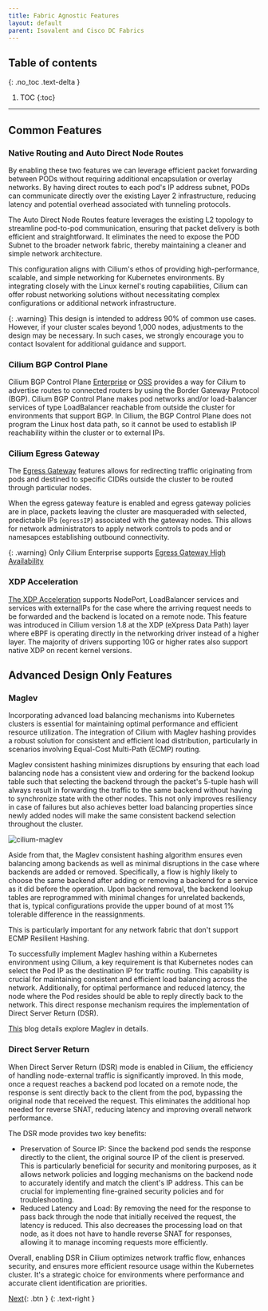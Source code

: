 ```yaml
---
title: Fabric Agnostic Features
layout: default
parent: Isovalent and Cisco DC Fabrics
---
```

## Table of contents
{: .no_toc .text-delta }
1. TOC
{:toc}
---

## Common Features

### Native Routing and Auto Direct Node Routes

By enabling these two features we can leverage efficient packet forwarding between PODs without requiring additional encapsulation or overlay networks. By having direct routes to each pod's IP address subnet, PODs can communicate directly over the existing Layer 2 infrastructure, reducing latency and potential overhead associated with tunneling protocols.

The Auto Direct Node Routes feature leverages the existing L2 topology to streamline pod-to-pod communication, ensuring that packet delivery is both efficient and straightforward. It eliminates the need to expose the POD Subnet to the broader network fabric, thereby maintaining a cleaner and simple network architecture.

This configuration aligns with Cilium's ethos of providing high-performance, scalable, and simple networking for Kubernetes environments. By integrating closely with the Linux kernel's routing capabilities, Cilium can offer robust networking solutions without necessitating complex configurations or additional network infrastructure.

{: .warning}
This design is intended to address 90% of common use cases. However, if your cluster scales beyond 1,000 nodes, adjustments to the design may be necessary. In such cases, we strongly encourage you to contact Isovalent for additional guidance and support.

### Cilium BGP Control Plane

Cilium BGP Control Plane [Enterprise](https://docs.isovalent.com/configuration-guide/networking/bgpv2/index.html) or [OSS](https://docs.cilium.io/en/stable/network/bgp-control-plane/bgp-control-plane/) provides a way for Cilium to advertise routes to connected routers by using the Border Gateway Protocol (BGP). Cilium BGP Control Plane makes pod networks and/or load-balancer services of type LoadBalancer reachable from outside the cluster for environments that support BGP. In Cilium, the BGP Control Plane does not program the Linux host data path, so it cannot be used to establish IP reachability within the cluster or to external IPs.

### Cilium Egress Gateway

The [Egress Gateway](https://docs.cilium.io/en/stable/network/egress-gateway/egress-gateway) features allows for redirecting traffic originating from pods and destined to specific CIDRs outside the cluster to be routed through particular nodes.

When the egress gateway feature is enabled and egress gateway policies are in place, packets leaving the cluster are masqueraded with selected, predictable IPs (`egressIP`) associated with the gateway nodes. This allows for network administrators to apply network controls to pods and or namesapces establishing outbound connectivity.

{: .warning}
Only Cilium Enterprise supports [Egress Gateway High Availability](https://docs.isovalent.com/configuration-guide/networking/egress-gateway/index.html)

### XDP Acceleration

[The XDP Acceleration](https://docs.cilium.io/en/stable/network/kubernetes/kubeproxy-free/#loadbalancer-nodeport-xdp-acceleration) supports NodePort, LoadBalancer services and services with externalIPs for the case where the arriving request needs to be forwarded and the backend is located on a remote node. This feature was introduced in Cilium version 1.8 at the XDP (eXpress Data Path) layer where eBPF is operating directly in the networking driver instead of a higher layer.
The majority of drivers supporting 10G or higher rates also support native XDP on recent kernel versions.

## Advanced Design Only Features

### Maglev

Incorporating advanced load balancing mechanisms into Kubernetes clusters is essential for maintaining optimal performance and efficient resource utilization. The integration of Cilium with Maglev hashing provides a robust solution for consistent and efficient load distribution, particularly in scenarios involving Equal-Cost Multi-Path (ECMP) routing.

Maglev consistent hashing minimizes disruptions by ensuring that each load balancing node has a consistent view and ordering for the backend lookup table such that selecting the backend through the packet's 5-tuple hash will always result in forwarding the traffic to the same backend without having to synchronize state with the other nodes. This not only improves resiliency in case of failures but also achieves better load balancing properties since newly added nodes will make the same consistent backend selection throughout the cluster.

![cilium-maglev](../images/cilium-maglev.gif)

Aside from that, the Maglev consistent hashing algorithm ensures even balancing among backends as well as minimal disruptions in the case where backends are added or removed. Specifically, a flow is highly likely to choose the same backend after adding or removing a backend for a service as it did before the operation. Upon backend removal, the backend lookup tables are reprogrammed with minimal changes for unrelated backends, that is, typical configurations provide the upper bound of at most 1% tolerable difference in the reassignments.

This is particularly important for any network fabric that don't support ECMP Resilient Hashing.

To successfully implement Maglev hashing within a Kubernetes environment using Cilium, a key requirement is that Kubernetes nodes can select the Pod IP as the destination IP for traffic routing. This capability is crucial for maintaining consistent and efficient load balancing across the network. Additionally, for optimal performance and reduced latency, the node where the Pod resides should be able to reply directly back to the network. This direct response mechanism requires the implementation of Direct Server Return (DSR).

[This](https://cilium.io/blog/2020/11/10/cilium-19/) blog details explore Maglev in details.

### Direct Server Return

When Direct Server Return (DSR) mode is enabled in Cilium, the efficiency of handling node-external traffic is significantly improved. In this mode, once a request reaches a backend pod located on a remote node, the response is sent directly back to the client from the pod, bypassing the original node that received the request. This eliminates the additional hop needed for reverse SNAT, reducing latency and improving overall network performance.

The DSR mode provides two key benefits:

* Preservation of Source IP: Since the backend pod sends the response directly to the client, the original source IP of the client is preserved. This is particularly beneficial for security and monitoring purposes, as it allows network policies and logging mechanisms on the backend node to accurately identify and match the client's IP address. This can be crucial for implementing fine-grained security policies and for troubleshooting.
* Reduced Latency and Load: By removing the need for the response to pass back through the node that initially received the request, the latency is reduced. This also decreases the processing load on that node, as it does not have to handle reverse SNAT for responses, allowing it to manage incoming requests more efficiently.

Overall, enabling DSR in Cilium optimizes network traffic flow, enhances security, and ensures more efficient resource usage within the Kubernetes cluster. It's a strategic choice for environments where performance and accurate client identification are priorities.

[Next](/cilium-dc-design/docs/aci/aci_designs/){: .btn }
{: .text-right }
